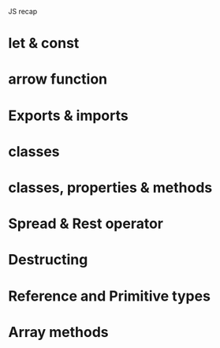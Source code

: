 JS recap



# let & const



# arrow function



# Exports & imports



# classes



# classes, properties & methods



# Spread & Rest operator





# Destructing



# Reference and Primitive types 



# Array methods